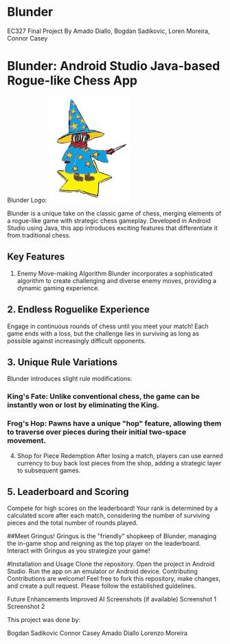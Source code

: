 # Blunder
EC327 Final Project
By Amado Diallo, Bogdan Sadikovic, Loren Moreira, Connor Casey

# Blunder: Android Studio Java-based Rogue-like Chess App
Blunder Logo: 
![Blunder Logo](lil_guy.png)

Blunder is a unique take on the classic game of chess, merging elements of a rogue-like game with strategic chess gameplay. Developed in Android Studio using Java, this app introduces exciting features that differentiate it from traditional chess.

## Key Features
1. Enemy Move-making Algorithm
Blunder incorporates a sophisticated algorithm to create challenging and diverse enemy moves, providing a dynamic gaming experience.

## 2. Endless Roguelike Experience
Engage in continuous rounds of chess until you meet your match! Each game ends with a loss, but the challenge lies in surviving as long as possible against increasingly difficult opponents.

## 3. Unique Rule Variations
Blunder introduces slight rule modifications:

### King's Fate: Unlike conventional chess, the game can be instantly won or lost by eliminating the King.
### Frog's Hop: Pawns have a unique "hop" feature, allowing them to traverse over pieces during their initial two-space movement.
4. Shop for Piece Redemption
After losing a match, players can use earned currency to buy back lost pieces from the shop, adding a strategic layer to subsequent games.

## 5. Leaderboard and Scoring
Compete for high scores on the leaderboard! Your rank is determined by a calculated score after each match, considering the number of surviving pieces and the total number of rounds played.

##Meet Gringus!
Gringus is the "friendly" shopkeep of Blunder, managing the in-game shop and reigning as the top player on the leaderboard. Interact with Gringus as you strategize your game!

#Installation and Usage
Clone the repository.
Open the project in Android Studio.
Run the app on an emulator or Android device.
Contributing
Contributions are welcome! Feel free to fork this repository, make changes, and create a pull request. Please follow the established guidelines.

Future Enhancements
Improved AI 
Screenshots (if available)
Screenshot 1
Screenshot 2



This project was done by:

Bogdan Sadikovic
Connor Casey
Amado Diallo
Lorenzo Moreira
